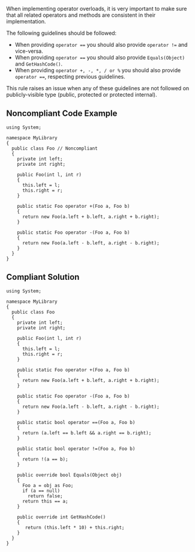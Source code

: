 When implementing operator overloads, it is very important to make sure that all related operators and methods are consistent in their implementation.
 
The following guidelines should be followed:
 
- When providing `operator ==` you should also provide `operator !=` and vice-versa.
- When providing `operator ==` you should also provide `Equals(Object)` and `GetHashCode()`.
- When providing `operator +, -, *, / or %` you should also provide `operator ==`, respecting previous guidelines.

This rule raises an issue when any of these guidelines are not followed on publicly-visible type (public, protected or protected internal).
 
## Noncompliant Code Example

    using System;
    
    namespace MyLibrary
    {
      public class Foo // Noncompliant
      {
        private int left;
        private int right;
    
        public Foo(int l, int r)
        {
          this.left = l;
          this.right = r;
        }
    
        public static Foo operator +(Foo a, Foo b)
        {
          return new Foo(a.left + b.left, a.right + b.right);
        }
    
        public static Foo operator -(Foo a, Foo b)
        {
          return new Foo(a.left - b.left, a.right - b.right);
        }
      }
    }

## Compliant Solution

    using System;
    
    namespace MyLibrary
    {
      public class Foo
      {
        private int left;
        private int right;
    
        public Foo(int l, int r)
        {
          this.left = l;
          this.right = r;
        }
    
        public static Foo operator +(Foo a, Foo b)
        {
          return new Foo(a.left + b.left, a.right + b.right);
        }
    
        public static Foo operator -(Foo a, Foo b)
        {
          return new Foo(a.left - b.left, a.right - b.right);
        }
    
        public static bool operator ==(Foo a, Foo b)
        {
          return (a.left == b.left && a.right == b.right);
        }
    
        public static bool operator !=(Foo a, Foo b)
        {
          return !(a == b);
        }
    
        public override bool Equals(Object obj)
        {
          Foo a = obj as Foo;
          if (a == null)
            return false;
          return this == a;
        }
    
        public override int GetHashCode()
        {
           return (this.left * 10) + this.right;
        }
      }
    }